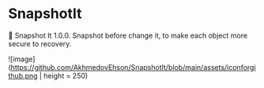 # SnapshotIt
🎉 Snapshot It 1.0.0. Snapshot before change it, to make each object more secure to recovery.

![image](https://github.com/AkhmedovEhson/SnapshotIt/blob/main/assets/iconforgithub.png | height = 250)
